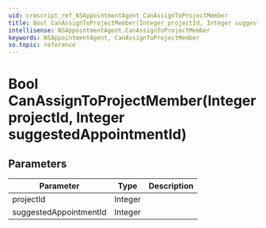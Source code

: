 ```yaml
---
uid: crmscript_ref_NSAppointmentAgent_CanAssignToProjectMember
title: Bool CanAssignToProjectMember(Integer projectId, Integer suggestedAppointmentId)
intellisense: NSAppointmentAgent.CanAssignToProjectMember
keywords: NSAppointmentAgent, CanAssignToProjectMember
so.topic: reference
---
```


# Bool CanAssignToProjectMember(Integer projectId, Integer suggestedAppointmentId)

## Parameters

| Parameter | Type |Description |
|---|---|---|
| projectId | Integer | |
| suggestedAppointmentId | Integer | |
